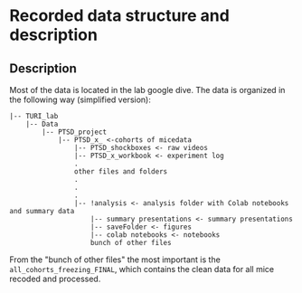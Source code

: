 # Recorded data structure and description

## Description

Most of the data is located in the lab google dive. The data is organized in the following way (simplified version):

```
|-- TURI_lab
    |-- Data
        |-- PTSD_project
            |-- PTSD_x_ <-cohorts of micedata
                |-- PTSD_shockboxes <- raw videos
                |-- PTSD_x_workbook <- experiment log
                .
                other files and folders
                .
                .
                .
                |-- !analysis <- analysis folder with Colab notebooks and summary data
                    |-- summary presentations <- summary presentations
                    |-- saveFolder <- figures
                    |-- colab notebooks <- notebooks
                    bunch of other files
```

From the "bunch of other files" the most important is the `all_cohorts_freezing_FINAL`, which contains the clean data for all mice recoded and processed.
